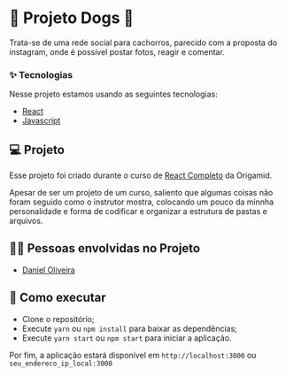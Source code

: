 # 🚧 Projeto Dogs 🚧

Trata-se de uma rede social para cachorros, parecido com a proposta do instagram, onde é possível postar fotos, reagir e comentar.

### ✨ Tecnologias

Nesse projeto estamos usando as seguintes tecnologias:

- [React](https://pt-br.reactjs.org/)
- [Javascript](https://developer.mozilla.org/pt-BR/docs/Web/JavaScript)

## 💻 Projeto

Esse projeto foi criado durante o curso de [React Completo](https://www.origamid.com/curso/react-completo) da Origamid.

Apesar de ser um projeto de um curso, saliento que algumas coisas não foram seguido como o instrutor mostra, colocando um pouco da minnha personalidade e forma de codificar e organizar a estrutura de pastas e arquivos.

## 🧑‍💻 Pessoas envolvidas no Projeto

- [Daniel Oliveira](https://github.com/danielbarrosdeoliveira)

## 🚀 Como executar

- Clone o repositório;
- Execute `yarn` ou `npm install` para baixar as dependências;
- Execute `yarn start` ou `npm start` para iniciar a aplicação.

Por fim, a aplicação estará disponível em `http://localhost:3000` ou `seu_endereco_ip_local:3000`
